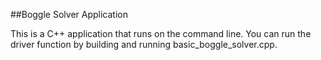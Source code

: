 ##Boggle Solver Application

This is a C++ application that runs on the command line. You can run the driver function by building and running basic_boggle_solver.cpp.
